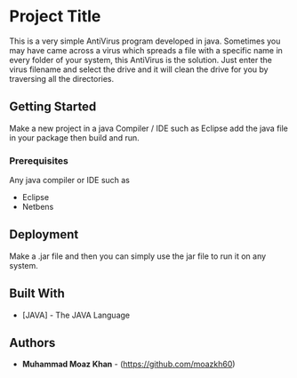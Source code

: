 # Project Title

This is a very simple AntiVirus program developed in java. Sometimes you may have came across a virus which spreads a file with a specific name in every folder of your system, this AntiVirus is the solution. Just enter the virus filename and select the drive and it will clean the drive for you by traversing all the directories.

## Getting Started

Make a new project in a java Compiler / IDE such as Eclipse add the java file in your package then build and run.

### Prerequisites

Any java compiler or IDE such as

* Eclipse
* Netbens

## Deployment

Make a .jar file and then you can simply use the jar file to run it on any system.

## Built With

* [JAVA] - The JAVA Language

## Authors

* **Muhammad Moaz Khan** - (https://github.com/moazkh60)
